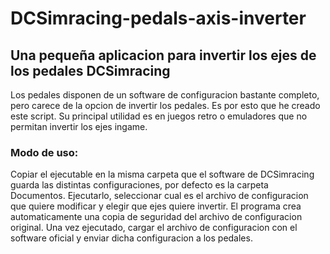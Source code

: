 # DCSimracing-pedals-axis-inverter

## Una pequeña aplicacion para invertir los ejes de los pedales DCSimracing

Los pedales disponen de un software de configuracion bastante completo, pero
carece de la opcion de invertir los pedales. Es por esto que he creado este 
script. Su principal utilidad es en juegos retro o emuladores que no permitan
invertir los ejes ingame.

### Modo de uso:
Copiar el ejecutable en la misma carpeta que el software de DCSimracing guarda las 
distintas configuraciones, por defecto es la carpeta Documentos. Ejecutarlo, 
seleccionar cual es el archivo de configuracion que quiere modificar y elegir que ejes
quiere invertir. El programa crea automaticamente una copia de seguridad del archivo
de configuracion original. Una vez ejecutado, cargar el archivo de configuracion
con el software oficial y enviar dicha configuracion a los pedales. 

